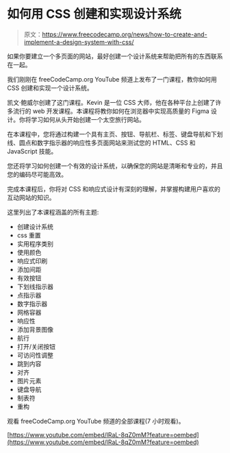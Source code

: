 # 如何用 CSS 创建和实现设计系统

> 原文：<https://www.freecodecamp.org/news/how-to-create-and-implement-a-design-system-with-css/>

如果你要建立一个多页面的网站，最好创建一个设计系统来帮助把所有的东西联系在一起。

我们刚刚在 freeCodeCamp.org YouTube 频道上发布了一门课程，教你如何用 CSS 创建和实现一个设计系统。

凯文·鲍威尔创建了这门课程。Kevin 是一位 CSS 大师，他在各种平台上创建了许多流行的 web 开发课程。本课程将教你如何在浏览器中实现高质量的 Figma 设计。你将学习如何从头开始创建一个太空旅行网站。

在本课程中，您将通过构建一个具有主页、按钮、导航栏、标签、键盘导航和下划线、圆点和数字指示器的响应性多页面网站来测试您的 HTML、CSS 和 JavaScript 技能。

您还将学习如何创建一个有效的设计系统，以确保您的网站是清晰和专业的，并且您的编码尽可能高效。

完成本课程后，你将对 CSS 和响应式设计有深刻的理解，并掌握构建用户喜欢的互动网站的知识。

这里列出了本课程涵盖的所有主题:

*   创建设计系统
*   css 重置
*   实用程序类别
*   使用颜色
*   响应式印刷
*   添加间距
*   有效按钮
*   下划线指示器
*   点指示器
*   数字指示器
*   网格容器
*   响应性
*   添加背景图像
*   航行
*   打开/关闭按钮
*   可访问性调整
*   跳到内容
*   对齐
*   图片元素
*   键盘导航
*   制表符
*   重构

观看 freeCodeCamp.org YouTube 频道的全部课程(7 小时观看)。

[https://www.youtube.com/embed/lRaL-8qZ0mM?feature=oembed](https://www.youtube.com/embed/lRaL-8qZ0mM?feature=oembed)